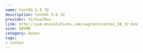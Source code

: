 ```yaml
---
name: CentOS 5.6 32
description: CentOS 5.6 32
provider: VirtualBox
link: http://yum.mnxsolutions.com/vagrant/centos_56_32.box
size: 804MB
category: boxes
tags:
- centos
---
```

